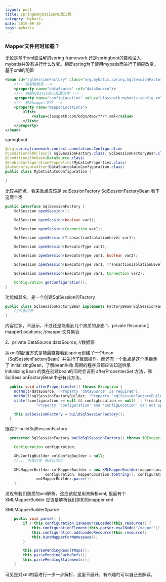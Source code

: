 ```yaml
---
layout: post
title: spring到mybatis的加载过程
category: Mybatis
date: 2019-09-19
tags: mybatis
---
```


### Mapper文件何时加载？
无论是基于xml或注解的spring framework 还是springboot的自动注入，mybatis并没有进行什么改变。相反spring为了使用mybatis而进行了相应改变。
基于xml的配置
```xml
<bean id="sqlSessionFactory" class="org.mybatis.spring.SqlSessionFactoryBean">
    <!-- 映射数据源 -->
    <property name="dataSource" ref="dataSource"/>
    <!-- 映射mybatis核心配置文件 -->
    <property name="configLocation" value="classpath:mybatis-config.xml"/>
    <!-- 映射mapper文件 -->
    <property name="mapperLocations">
        <list>
            <value>classpath:com/bdqn/dao/**/*.xml</value>
        </list>
    </property>
</bean>
```
springboot
```java
@org.springframework.context.annotation.Configuration
@ConditionalOnClass({ SqlSessionFactory.class, SqlSessionFactoryBean.class })
@ConditionalOnBean(DataSource.class)
@EnableConfigurationProperties(MybatisProperties.class)
@AutoConfigureAfter(DataSourceAutoConfiguration.class)
public class MybatisAutoConfiguration {
  
}
```
比较共同点，看来重点应该是 sqlSessionFactory SqlSessionFactoryBean
看下这两个类
```java
public interface SqlSessionFactory {
    SqlSession openSession();

    SqlSession openSession(boolean var1);

    SqlSession openSession(Connection var1);

    SqlSession openSession(TransactionIsolationLevel var1);

    SqlSession openSession(ExecutorType var1);

    SqlSession openSession(ExecutorType var1, boolean var2);

    SqlSession openSession(ExecutorType var1, TransactionIsolationLevel var2);

    SqlSession openSession(ExecutorType var1, Connection var2);

    Configuration getConfiguration();
}
```
功能如其名，是一个创建SqlSession的Factory
```java
public class SqlSessionFactoryBean implements FactoryBean<SqlSessionFactory>, InitializingBean, ApplicationListener<ApplicationEvent> {
    //内容过多
}
```
内容过多，不展示，不过还是能看到几个熟悉的身影
1、private Resource[] mapperLocations; //mapper文件集合
  
2、private DataSource dataSource; //数据源

从xml的配置方式是能最直接看到spring创建了一个bean（SqlSessionFactoryBean）并进行了赋值操作。而还有一个重点是这个类继承了 InitializingBean，了解bean生命
周期的程序员都应该知道继承 InitializingBean 的类在创建bean的同时会调用 afterPropertiesSet 方法，哪SqlSessionFactoryBean中必有此方法。
```java
  public void afterPropertiesSet() throws Exception {
    notNull(dataSource, "Property 'dataSource' is required");
    notNull(sqlSessionFactoryBuilder, "Property 'sqlSessionFactoryBuilder' is required");
    state((configuration == null && configLocation == null) || !(configuration != null && configLocation != null),
              "Property 'configuration' and 'configLocation' can not specified with together");

    this.sqlSessionFactory = buildSqlSessionFactory();
  }
```
跟踪下 buildSqlSessionFactory
```java
  protected SqlSessionFactory buildSqlSessionFactory() throws IOException {

    Configuration configuration;

    XMLConfigBuilder xmlConfigBuilder = null;
    //... 内容过多 请自己浏览
    
    XMLMapperBuilder xmlMapperBuilder = new XMLMapperBuilder(mapperLocation.getInputStream(),
                  configuration, mapperLocation.toString(), configuration.getSqlFragments());
              xmlMapperBuilder.parse();
    }
```
发现有我们熟悉的xml解析。这应该就是用来解析xml;
里面有个 XMLMapperBuilder 应该是解析我们熟知的mapper.xml

XMLMapperBuilder#parse
```java
    public void parse() {
        if (!this.configuration.isResourceLoaded(this.resource)) {
            this.configurationElement(this.parser.evalNode("/mapper"));
            this.configuration.addLoadedResource(this.resource);
            this.bindMapperForNamespace();
        }

        this.parsePendingResultMaps();
        this.parsePendingCacheRefs();
        this.parsePendingStatements();
    }
```
可见是对xml内容进行一步一步解析，这里不展开，有兴趣的可以自己去解读。